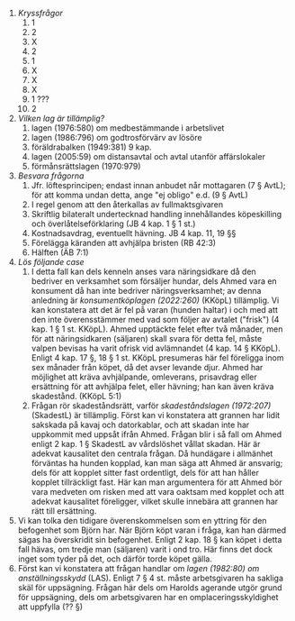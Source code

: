 1. *Kryssfrågor*
	1. 1
	2. 2
	3. X
	4. 2
	5. 1
	6. X
	7. X
	8. X
	9. 1 ???
	10. 2
2. *Vilken lag är tillämplig?*
	1. lagen (1976:580) om medbestämmande i arbetslivet
	2. lagen (1986:796) om godtrosförvärv av lösöre
	3. föräldrabalken (1949:381) 9 kap.
	4. lagen (2005:59) om distansavtal och avtal utanför affärslokaler
	5. förmånsrättslagen (1970:979)
3. *Besvara frågorna*
	1. Jfr. löftesprincipen; endast innan anbudet når mottagaren (7 § AvtL); för att komma undan detta, ange "ej obligo" e.d. (9 § AvtL)
	2. I regel genom att den återkallas av fullmaktsgivaren
	3. Skriftlig bilateralt undertecknad handling innehållandes köpeskilling och överlåtelseförklaring (JB 4 kap. 1 § 1 st.)
	4. Kostnadsavdrag, eventuellt hävning. JB 4 kap. 11, 19 §§
	5. Förelägga käranden att avhjälpa bristen (RB 42:3)
	6. Hälften (ÄB 7:1)
4. *Lös följande case*
	1. I detta fall kan dels kenneln anses vara näringsidkare då den bedriver en verksamhet som försäljer hundar, dels Ahmed vara en konsument då han inte bedriver näringsverksamhet; av denna anledning är *konsumentköplagen (2022:260)* (KKöpL) tillämplig. Vi kan konstatera att det är fel på varan (hunden haltar) i och med att den inte överensstämmer med vad som följer av avtalet ("frisk") (4 kap. 1 § 1 st. KKöpL). Ahmed upptäckte felet efter två månader, men för att näringsidkaren (säljaren) skall svara för detta fel, måste valpen bevisas ha varit ofrisk vid avlämnandet (4 kap. 14 § KKöpL). Enligt 4 kap. 17 §, 18 § 1 st. KKöpL presumeras här fel föreligga inom sex månader från köpet, då det avser levande djur. Ahmed har möjlighet att kräva avhjälpande, omleverans, prisavdrag eller ersättning för att avhjälpa felet, eller hävning; han kan även kräva skadestånd. (KKöpL 5:1)
	2. Frågan rör skadeståndsrätt, varför *skadeståndslagen (1972:207)* (SkadestL) är tillämplig. Först kan vi konstatera att grannen har lidit sakskada på kavaj och datorkablar, och att skadan inte har uppkommit med uppsåt ifrån Ahmed. Frågan blir i så fall om Ahmed enligt 2 kap. 1 § SkadestL av vårdslöshet vållat skadan. Här är adekvat kausalitet den centrala frågan. Då hundägare i allmänhet förväntas ha hunden kopplad, kan man säga att Ahmed är ansvarig; dels för att kopplet sitter fast ordentligt, dels för att han håller kopplet tillräckligt fast. Här kan man argumentera för att Ahmed bör vara medveten om risken med att vara oaktsam med kopplet och att adekvat kausalitet föreligger, vilket skulle innebära att grannen har rätt till ersättning.
5. Vi kan tolka den tidigare överenskommelsen som en yttring för den befogenhet som Björn har. När Björn köpt varan i fråga, kan han därmed sägas ha överskridit sin befogenhet. Enligt 2 kap. 18 § kan köpet i detta fall hävas, om tredje man (säljaren) varit i ond tro. Här finns det dock inget som tyder på det, och därför torde köpet gälla.
6. Först kan vi konstatera att frågan handlar om *lagen (1982:80) om anställningsskydd* (LAS). Enligt 7 § 4 st. måste arbetsgivaren ha sakliga skäl för uppsägning. Frågan här dels om Harolds agerande utgör grund för uppsägning, dels om arbetsgivaren har en omplaceringsskyldighet att uppfylla (?? §)















